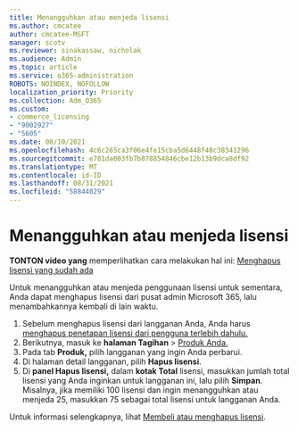 ```yaml
---
title: Menangguhkan atau menjeda lisensi
ms.author: cmcatee
author: cmcatee-MSFT
manager: scotv
ms.reviewer: sinakassaw, nicholak
ms.audience: Admin
ms.topic: article
ms.service: o365-administration
ROBOTS: NOINDEX, NOFOLLOW
localization_priority: Priority
ms.collection: Adm_O365
ms.custom:
- commerce_licensing
- "9002927"
- "5605"
ms.date: 08/10/2021
ms.openlocfilehash: 4c6c265ca3f06e4fe15cba5d6448f48c38341296
ms.sourcegitcommit: e781da003fb7b878854846cbe12b13b9dca8df92
ms.translationtype: MT
ms.contentlocale: id-ID
ms.lasthandoff: 08/31/2021
ms.locfileid: "58844029"
---
```

# <a name="suspend-or-pause-licenses"></a>Menangguhkan atau menjeda lisensi

**TONTON video yang** memperlihatkan cara melakukan hal ini: [Menghapus lisensi yang sudah ada](https://go.microsoft.com/fwlink/p/?linkid=2154938)

Untuk menangguhkan atau menjeda penggunaan lisensi untuk sementara, Anda dapat menghapus lisensi dari pusat admin Microsoft 365, lalu menambahkannya kembali di lain waktu.

1. Sebelum menghapus lisensi dari langganan Anda, Anda harus [menghapus penetapan lisensi dari pengguna terlebih dahulu.](https://docs.microsoft.com/microsoft-365/admin/manage/remove-licenses-from-users)
2. Berikutnya, masuk ke **halaman Tagihan**  >  [Produk Anda.](https://go.microsoft.com/fwlink/p/?linkid=842054)
3. Pada tab **Produk,** pilih langganan yang ingin Anda perbarui.
4. Di halaman detail langganan, pilih **Hapus lisensi**.
5. Di **panel Hapus lisensi,** dalam **kotak Total** lisensi, masukkan jumlah total lisensi yang Anda inginkan untuk langganan ini, lalu pilih **Simpan**. Misalnya, jika memiliki 100 lisensi dan ingin menangguhkan atau menjeda 25, masukkan 75 sebagai total lisensi untuk langganan Anda.

Untuk informasi selengkapnya, lihat [Membeli atau menghapus lisensi](https://docs.microsoft.com/microsoft-365/commerce/licenses/buy-licenses).